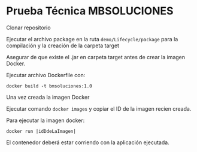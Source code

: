 Prueba Técnica MBSOLUCIONES
===========================

Clonar repositorio

Ejecutar el archivo package en la ruta `demo/Lifecycle/package` para la compilación y la creación de la carpeta target

Asegurar de que existe el .jar en carpeta target antes de crear la imagen Docker.

Ejecutar archivo Dockerfile con:

`docker build -t bmsoluciones:1.0`

Una vez creada la imagen Docker

Ejecutar comando `docker images` y copiar el ID de la imagen recien creada.

Para ejecutar la imagen docker:

`docker run |idDdeLaImagen|`

El contenedor deberá estar corriendo con la aplicación ejecutada.